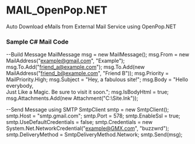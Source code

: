 # MAIL_OpenPop.NET
Auto Download eMails from External Mail Service using OpenPop.NET 

### Sample C# Mail Code

--Build Message
MailMessage msg = new MailMessage();
msg.From = new MailAddress("example@gmail.com", "Example");
msg.To.Add("friend_a@example.com");
msg.To.Add(new MailAddress("friend_b@example.com", "Friend B"));
msg.Priority = MailPriority.High;
msg.Subject = "Hey, a fabulous site!";
msg.Body = "Hello everybody,<br /> Just Like a Magic. Be sure to visit it soon.";
msg.IsBodyHtml = true;
msg.Attachments.Add(new Attachment("C:\\Site.lnk"));

--Send Message using SMTP
SmtpClient smtp = new SmtpClient();
smtp.Host = "smtp.gmail.com";
smtp.Port = 578;
smtp.EnableSsl = true;
smtp.UseDefaultCredentials = false;
smtp.Credentials = new System.Net.NetworkCredential("example@GMX.com", "buzzwrd");
smtp.DeliveryMethod = SmtpDeliveryMethod.Network;
smtp.Send(msg);
